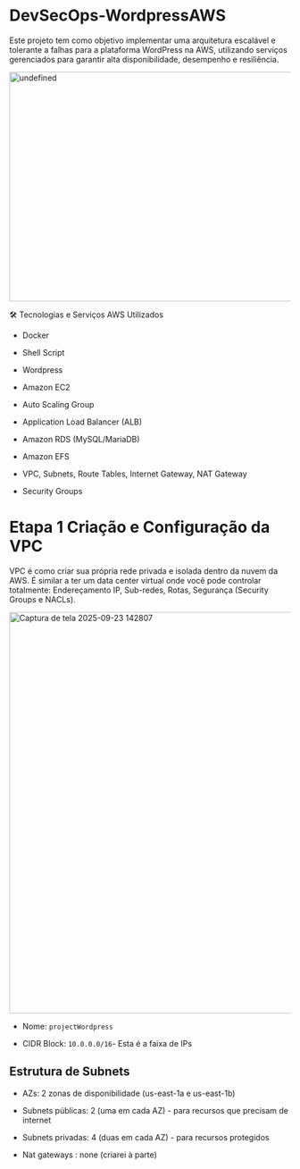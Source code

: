 # DevSecOps-WordpressAWS
Este projeto tem como objetivo implementar uma arquitetura escalável e tolerante a falhas para a plataforma WordPress na AWS, utilizando serviços gerenciados para garantir alta disponibilidade, desempenho e resiliência.

<img width="936" height="411" alt="undefined" src="https://github.com/user-attachments/assets/a2944bd5-9e23-424b-a320-21d1e8569bc5" />


🛠️ Tecnologias e Serviços AWS Utilizados

* Docker

* Shell Script

* Wordpress
  
* Amazon EC2

* Auto Scaling Group

* Application Load Balancer (ALB)

* Amazon RDS (MySQL/MariaDB)

* Amazon EFS

* VPC, Subnets, Route Tables, Internet Gateway, NAT Gateway

* Security Groups

# Etapa 1 Criação e Configuração da VPC
VPC é como criar sua própria rede privada e isolada dentro da nuvem da AWS. É similar a ter um data center virtual onde você pode controlar totalmente: Endereçamento IP, Sub-redes, Rotas, Segurança (Security Groups e NACLs).
  
<img width="1615" height="719" alt="Captura de tela 2025-09-23 142807" src="https://github.com/user-attachments/assets/ad99013c-040f-4406-b734-e9409a1bc284" />

* Nome: ``` projectWordpress ```

* CIDR Block: ``` 10.0.0.0/16 ```- Esta é a faixa de IPs

## Estrutura de Subnets

*  AZs: 2 zonas de disponibilidade (us-east-1a e us-east-1b)

*  Subnets públicas: 2 (uma em cada AZ) - para recursos que precisam de internet

*  Subnets privadas: 4 (duas em cada AZ) - para recursos protegidos

*  Nat gateways : none (criarei à parte)



